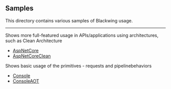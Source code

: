 ## Samples

This directory contains various samples of Blackwing usage.

---

Shows more full-featured usage in APIs/applications using architectures, such as Clean Architecture
* [AspNetCore](AspNetCore/)
* [AspNetCoreClean](AspNetCoreClean/)

Shows basic usage of the primitives - requests and pipelinebehaviors
* [Console](Console/) 
* [ConsoleAOT](ConsoleAOT/)
